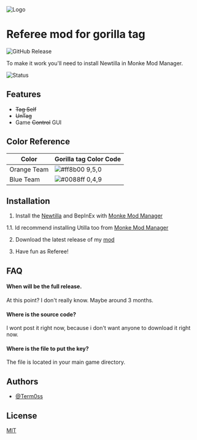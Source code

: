 
![Logo](https://cdn.discordapp.com/attachments/1274029245064151201/1313606375578013696/goril_tag_ref.png?ex=6758a7c5&is=67575645&hm=b049e1145c38e610f2c97597e321e623a027f4aa48b71876e8f2a1dae7477840&)


# Referee mod for gorilla tag

![GitHub Release](https://img.shields.io/github/v/release/Term0ss/gtagrefmod?include_prereleases&style=for-the-badge)

To make it work you'll need to install Newtilla in Monke Mod Manager.

![Status](https://img.shields.io/badge/Status-Partially%20Functional-ff6c00?style=for-the-badge)




## Features

- ~~Tag Self~~
- ~~UnTag~~
- Game ~~Control~~ GUI

## Color Reference

| Color             | Gorilla tag Color Code                                                                |
| ----------------- | ------------------------------------------------------------------ |
| Orange Team | ![#ff8b00](https://via.placeholder.com/10/ff8b00?text=+) 9,5,0 |
| Blue Team | ![#0088ff](https://via.placeholder.com/10/0088ff?text=+) 0,4,9 |


## Installation

1. Install the [Newtilla](https://github.com/Loafiat/Newtilla/releases/) and BepInEx with [Monke Mod Manager](https://github.com/BzzzThe18th/MonkeModManager/releases)

1.1. Id recommend installing Utilla too from [Monke Mod Manager](https://github.com/BzzzThe18th/MonkeModManager/releases)

2. Download the latest release of my [mod](https://github.com/Term0ss/gtagrefmod/releases)

3. Have fun as Referee!
## FAQ

#### When will be the full release.

At this point? I don't really know. Maybe around 3 months.

#### Where is the source code?

I wont post it right now, because i don't want anyone to download it right now.

#### Where is the file to put the key?

The file is located in your main game directory.


## Authors

- [@Term0ss](https://github.com/Term0ss)


## License

[MIT](https://choosealicense.com/licenses/mit/)

